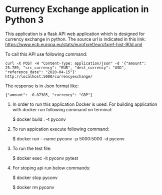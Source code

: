 # Currency Exchange application in Python 3
This application is a flask API web application which is designed for currency exchange in python. The source url is indicated in this link: https://www.ecb.europa.eu/stats/eurofxref/eurofxref-hist-90d.xml

To call this API use following command:

```
curl -X POST -H "Content-Type: application/json" -d '{"amount": 25.789, "src_currency": "EUR", "dest_currency": "USD", "reference_date": "2020-04-15"}' http://localhost:5000/currencyexchange/
```

The response is in Json format like:

    {"amount":  0.87385, "currency": "GBP"}

1) In order to run this application Docker is used. For building application with docker run following command on terminal:

   $ docker build . -t pyconv

2) To run appication execute following command:

   $ docker run --name pyconv -p 5000:5000 -d pyconv

3) To run the test file:

   $ docker exec -it pyconv pytest
   
4) For stoping api run below commands:

   $ docker stop pyconv
   
   $ docker rm pyconv   

